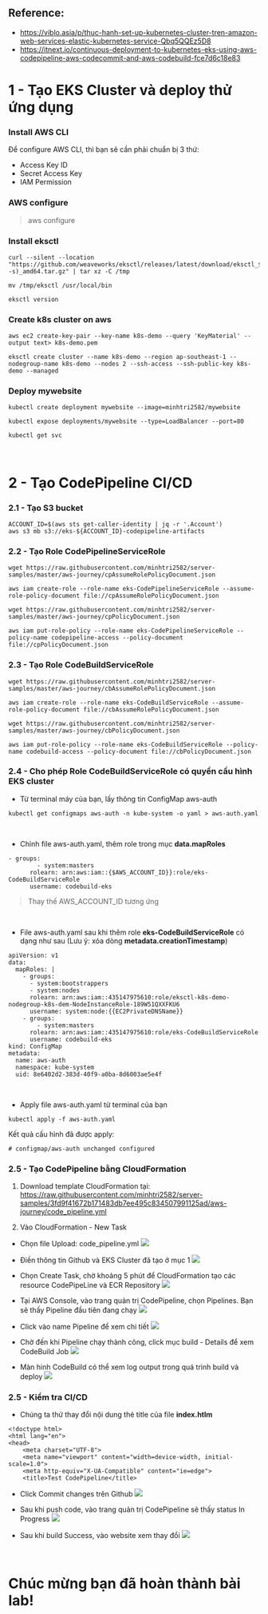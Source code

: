 ## Reference:

- https://viblo.asia/p/thuc-hanh-set-up-kubernetes-cluster-tren-amazon-web-services-elastic-kubernetes-service-Qbq5QQEz5D8
- https://itnext.io/continuous-deployment-to-kubernetes-eks-using-aws-codepipeline-aws-codecommit-and-aws-codebuild-fce7d6c18e83

# 1 - Tạo EKS Cluster và deploy thử ứng dụng

### Install AWS CLI

Để configure AWS CLI, thì bạn sẽ cần phải chuẩn bị 3 thứ:

- Access Key ID
- Secret Access Key
- IAM Permission

### AWS configure

> aws configure

### Install eksctl

```
curl --silent --location "https://github.com/weaveworks/eksctl/releases/latest/download/eksctl_$(uname -s)_amd64.tar.gz" | tar xz -C /tmp

mv /tmp/eksctl /usr/local/bin

eksctl version
```

### Create k8s cluster on aws

```
aws ec2 create-key-pair --key-name k8s-demo --query 'KeyMaterial' --output text> k8s-demo.pem

eksctl create cluster --name k8s-demo --region ap-southeast-1 --nodegroup-name k8s-demo --nodes 2 --ssh-access --ssh-public-key k8s-demo --managed
```

### Deploy mywebsite

```
kubectl create deployment mywebsite --image=minhtri2582/mywebsite

kubectl expose deployments/mywebsite --type=LoadBalancer --port=80

kubectl get svc
```

<br>

# 2 - Tạo CodePipeline CI/CD

### 2.1 - Tạo S3 bucket

```
ACCOUNT_ID=$(aws sts get-caller-identity | jq -r '.Account')
aws s3 mb s3://eks-${ACCOUNT_ID}-codepipeline-artifacts
```

### 2.2 - Tạo Role CodePipelineServiceRole

```
wget https://raw.githubusercontent.com/minhtri2582/server-samples/master/aws-journey/cpAssumeRolePolicyDocument.json

aws iam create-role --role-name eks-CodePipelineServiceRole --assume-role-policy-document file://cpAssumeRolePolicyDocument.json

wget https://raw.githubusercontent.com/minhtri2582/server-samples/master/aws-journey/cpPolicyDocument.json

aws iam put-role-policy --role-name eks-CodePipelineServiceRole --policy-name codepipeline-access --policy-document file://cpPolicyDocument.json
```

### 2.3 - Tạo Role CodeBuildServiceRole

```
wget https://raw.githubusercontent.com/minhtri2582/server-samples/master/aws-journey/cbAssumeRolePolicyDocument.json

aws iam create-role --role-name eks-CodeBuildServiceRole --assume-role-policy-document file://cbAssumeRolePolicyDocument.json

wget https://raw.githubusercontent.com/minhtri2582/server-samples/master/aws-journey/cbPolicyDocument.json

aws iam put-role-policy --role-name eks-CodeBuildServiceRole --policy-name codebuild-access --policy-document file://cbPolicyDocument.json
```

### 2.4 - Cho phép Role CodeBuildServiceRole có quyền cấu hình EKS cluster

- Từ terminal máy của bạn, lấy thông tin ConfigMap aws-auth

```
kubectl get configmaps aws-auth -n kube-system -o yaml > aws-auth.yaml
```

<br>

- Chỉnh file aws-auth.yaml, thêm role trong mục <b>data.mapRoles</b>

```
- groups:
        - system:masters
      rolearn: arn:aws:iam::{$AWS_ACCOUNT_ID}}:role/eks-CodeBuildServiceRole
      username: codebuild-eks
```

> Thay thế AWS_ACCOUNT_ID tương ứng

<br>

- File aws-auth.yaml sau khi thêm role <b>eks-CodeBuildServiceRole</b> có dạng như sau (Lưu ý: xóa dòng <b>metadata.creationTimestamp</b>)

```
apiVersion: v1
data:
  mapRoles: |
    - groups:
      - system:bootstrappers
      - system:nodes
      rolearn: arn:aws:iam::435147975610:role/eksctl-k8s-demo-nodegroup-k8s-dem-NodeInstanceRole-189W51QXXFKU6
      username: system:node:{{EC2PrivateDNSName}}
    - groups:
        - system:masters
      rolearn: arn:aws:iam::435147975610:role/eks-CodeBuildServiceRole
      username: codebuild-eks
kind: ConfigMap
metadata:
  name: aws-auth
  namespace: kube-system
  uid: 8e6402d2-383d-40f9-a0ba-8d6003ae5e4f
```

<br>

- Apply file aws-auth.yaml từ terminal của bạn

```
kubectl apply -f aws-auth.yaml
```

Kết quả cấu hình đã được apply:

```
# configmap/aws-auth unchanged configured
```

### 2.5 - Tạo CodePipeline bằng CloudFormation

1. Download template CloudFormation tại: https://raw.githubusercontent.com/minhtri2582/server-samples/3fd9f41672b171483db7ee495c834507991125ad/aws-journey/code_pipeline.yml

2. Vào CloudFormation - New Task

- Chọn file Upload: code_pipeline.yml
  <img src="https://raw.githubusercontent.com/minhtri2582/server-samples/master/CF-CreateTask.png"/>

- Điền thông tin Github và EKS Cluster đã tạo ở mục 1
  <img src="https://raw.githubusercontent.com/minhtri2582/server-samples/master/CF-Input.png"/>

- Chọn Create Task, chờ khoảng 5 phút để CloudFormation tạo các resource CodePipeLine và ECR Repository
  <img src="https://github.com/minhtri2582/server-samples/raw/master/CF-Progress.png"/>

- Tại AWS Console, vào trang quản trị CodePipeline, chọn Pipelines. Bạn sẽ thấy Pipeline đầu tiên đang chạy
  <img src="https://github.com/minhtri2582/server-samples/raw/master/aws-journey/CP-List.png"/>

- Click vào name Pipeline để xem chi tiết
  <img src="https://github.com/minhtri2582/server-samples/raw/master/aws-journey/CP-Details.png"/>

- Chờ đến khi Pipeline chạy thành công, click mục build - Details để xem CodeBuild Job
  <img src="https://github.com/minhtri2582/server-samples/raw/master/aws-journey/CP-Success.png">

- Màn hinh CodeBuild có thể xem log output trong quá trình build và deploy
  <img src="https://github.com/minhtri2582/server-samples/raw/master/CB-DetailSuccess.png"/>

### 2.5 - Kiểm tra CI/CD

- Chúng ta thử thay đổi nội dung thẻ title của file <b>index.htlm</b>

```
<!doctype html>
<html lang="en">
<head>
    <meta charset="UTF-8">
    <meta name="viewport" content="width=device-width, initial-scale=1.0">
    <meta http-equiv="X-UA-Compatible" content="ie=edge">
    <title>Test CodePipeline</title>
```

- Click Commit changes trên Github
  <img src="https://github.com/minhtri2582/server-samples/raw/master/aws-journey/github-commit-index.png"/>

- Sau khi push code, vào trang quản trị CodePipeline sẽ thấy status In Progress
  <img src="https://github.com/minhtri2582/server-samples/raw/master/aws-journey/CP-trigger.png"/>

- Sau khi build Success, vào website xem thay đổi
  <img src="https://github.com/minhtri2582/server-samples/raw/master/aws-journey/web-change.png"/>

<br>

# Chúc mừng bạn đã hoàn thành bài lab!
